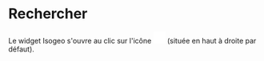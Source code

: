 # Rechercher

Le widget Isogeo s'ouvre au clic sur l'icône ![](../../assets/widget_WABDE_icon.png) (située en haut à droite par défaut).




